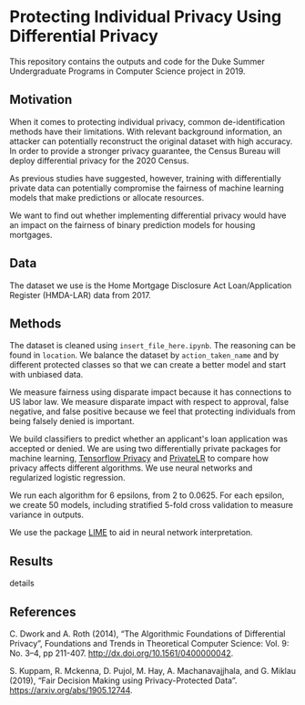 ﻿# Protecting Individual Privacy Using Differential Privacy

This repository contains the outputs and code for the Duke Summer Undergraduate Programs in Computer Science project in 2019. 

## Motivation
When it comes to protecting individual privacy, common de-identification methods have their limitations. With relevant background information, an attacker can potentially reconstruct the original dataset with high accuracy. In order to provide a stronger privacy guarantee, the Census Bureau will deploy differential privacy for the 2020 Census.

As previous studies have suggested, however, training with differentially private data can potentially compromise the fairness of machine learning models that make predictions or allocate resources.

We want to find out whether implementing differential privacy would have an impact on the fairness of binary prediction models for housing mortgages.

## Data
The dataset we use is the Home Mortgage Disclosure Act Loan/Application Register (HMDA-LAR) data from 2017. 

## Methods
The dataset is cleaned using `insert_file_here.ipynb`. The reasoning can be found in `location`. We balance the dataset by `action_taken_name` and by different protected classes so that we can create a better model and start with unbiased data.

We measure fairness using disparate impact because it has connections to US labor law. We measure disparate impact with respect to approval, false negative, and false positive because we feel that protecting individuals from being falsely denied is important.

We build classifiers to predict whether an applicant's loan application was accepted or denied. We are using two differentially private packages for machine learning, [Tensorflow Privacy](https://github.com/tensorflow/privacy) and [PrivateLR](https://cran.r-project.org/web/packages/PrivateLR/PrivateLR.pdf) to compare how privacy affects different algorithms. We use neural networks and regularized logistic regression.

We run each algorithm for 6 epsilons, from 2 to 0.0625. For each epsilon, we create 50 models, including stratified 5-fold cross validation to measure variance in outputs.

We use the package [LIME](https://github.com/marcotcr/lime) to aid in neural network interpretation. 

## Results

details

## References

C. Dwork and A. Roth (2014), “The Algorithmic Foundations of Differential Privacy”, Foundations and Trends in Theoretical Computer Science: Vol. 9: No. 3–4, pp 211-407. http://dx.doi.org/10.1561/0400000042.

S. Kuppam, R. Mckenna, D. Pujol, M. Hay, A. Machanavajjhala, and G. Miklau (2019), “Fair Decision Making using Privacy-Protected Data”. https://arxiv.org/abs/1905.12744.

